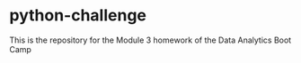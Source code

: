 # python-challenge
This is the repository for the Module 3 homework of the Data Analytics Boot Camp
